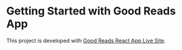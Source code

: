 # Getting Started with Good Reads App

This project is developed with [Good Reads React App Live Site](https://zippy-kringle-284804.netlify.app/).



